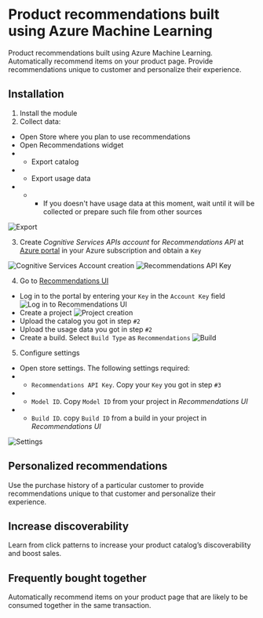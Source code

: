 # Product recommendations built using Azure Machine Learning
Product recommendations built using Azure Machine Learning. Automatically recommend items on your product page. Provide recommendations unique to customer and personalize their experience.

## Installation
1. Install the module
2. Collect data:
* Open Store where you plan to use recommendations
 * Open Recommendations widget
 * * Export catalog
 * * Export usage data
 * * * If you doesn't have usage data at this moment, wait until it will be collected or prepare such file from other sources

![Export](https://cloud.githubusercontent.com/assets/6369252/24508625/76309dd6-157d-11e7-91a4-e7e57e53eff6.png)

3. Create *Cognitive Services APIs account* for *Recommendations API* at [Azure portal](https://portal.azure.com/) in your Azure subscription and obtain a `Key`


![Cognitive Services Account creation](https://cloud.githubusercontent.com/assets/6369252/24510020/6b4eb494-1581-11e7-9a39-d7bd2ab290cd.png)
![Recommendations API Key](https://cloud.githubusercontent.com/assets/6369252/24510073/8d7f40ba-1581-11e7-8321-3fc20c4a0afa.png)

4. Go to [Recommendations UI](https://recommendations-portal.azurewebsites.net)
* Log in to the portal by entering your `Key` in the `Account Key` field
![Log in to Recommendations UI](https://docs.microsoft.com/en-us/azure/media/cognitive-services/reco_signin.png)
* Create a project
![Project creation](https://docs.microsoft.com/en-us/azure/media/cognitive-services/reco_projects.png)
* Upload the catalog you got in step `#2`
* Upload the usage data you got in step `#2`
* Create a build. Select `Build Type` as `Recommendations`
![Build](https://docs.microsoft.com/en-us/azure/media/cognitive-services/reco_firstmodel.png)
5. Configure settings
 * Open store settings. The following settings required:
 * * `Recommendations API Key`. Copy your `Key` you got in step `#3`
 * * `Model ID`. Copy `Model ID` from your project in *Recommendations UI*
 * * `Build ID`. copy `Build ID` from a build in your project in *Recommendations UI*
 
![Settings](https://cloud.githubusercontent.com/assets/6369252/24510451/b2e97a90-1582-11e7-91d4-1981dabab136.png)

## Personalized recommendations
Use the purchase history of a particular customer to provide recommendations unique to that customer and personalize their experience.

## Increase discoverability
Learn from click patterns to increase your product catalog’s discoverability and boost sales.

## Frequently bought together
Automatically recommend items on your product page that are likely to be consumed together in the same transaction.
